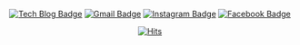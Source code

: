 <div align = center>







[![Tech Blog Badge](http://img.shields.io/badge/-Tech%20blog-black?style=flat-square&logo=github&link=https://hallymer.github.io/)](https://velog.io/@kang9366)
[![Gmail Badge](https://img.shields.io/badge/-Gmail-d14836?style=flat-square&logo=Gmail&logoColor=white&link=mailto:kang93660817@gmail.com)](mailto:kang93660817@gmail.com)
[![Instagram Badge](https://img.shields.io/badge/-Instagram-dd2a7b?style=flat-square&logo=instagram&logoColor=white&link=https://www.instagram.com/98seung_9/)](https://www.instagram.com/98seung_9/)
  [![Facebook Badge](https://img.shields.io/badge/-Facebook-1877f2?style=flat-square&logo=facebook&logoColor=white&link=https://www.facebook.com/profile.php?id=100003991623079)](https://www.facebook.com/profile.php?id=100003991623079)
  
  
  [![Hits](https://hits.seeyoufarm.com/api/count/incr/badge.svg?url=https%3A%2F%2Fgithub.com%2Fkang9366&count_bg=%2379C83D&title_bg=%23555555&icon=&icon_color=%23E7E7E7&title=hits&edge_flat=false)](https://hits.seeyoufarm.com)
 
</div>
